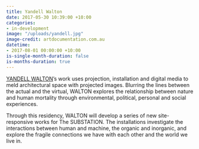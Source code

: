 ```yaml
---
title: Yandell Walton
date: 2017-05-30 10:39:00 +10:00
categories:
- in-development
image: "/uploads/yandell.jpg"
image-credit: artdocumentation.com.au
datetime:
- 2017-08-01 00:00:00 +10:00
is-single-month-duration: false
is-months-duration: true
---
```


[YANDELL WALTON](http://yandellw.tumblr.com/)’s work uses projection, installation and digital media to meld architectural space with projected images. Blurring the lines between the actual and the virtual, WALTON explores the relationship between nature and human mortality through environmental, political, personal and social
experiences.

Through this residency, WALTON will develop a series of new site-responsive works for The SUBSTATION. The installations investigate the interactions between human and machine, the organic and inorganic, and explore the fragile connections we have with each other and the world we live in.

